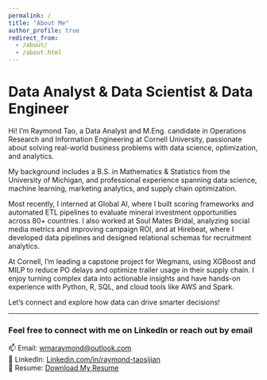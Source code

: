 ```yaml
---
permalink: /
title: "About Me"
author_profile: true
redirect_from: 
  - /about/
  - /about.html
---
```


Data Analyst & Data Scientist & Data Engineer
======
Hi! I’m Raymond Tao, a Data Analyst and M.Eng. candidate in Operations Research and Information Engineering at Cornell University, passionate about solving real-world business problems with data science, optimization, and analytics.

My background includes a B.S. in Mathematics & Statistics from the University of Michigan, and professional experience spanning data science, machine learning, marketing analytics, and supply chain optimization.

Most recently, I interned at Global AI, where I built scoring frameworks and automated ETL pipelines to evaluate mineral investment opportunities across 80+ countries. I also worked at Soul Mates Bridal, analyzing social media metrics and improving campaign ROI, and at Hirebeat, where I developed data pipelines and designed relational schemas for recruitment analytics.

At Cornell, I’m leading a capstone project for Wegmans, using XGBoost and MILP to reduce PO delays and optimize trailer usage in their supply chain. I enjoy turning complex data into actionable insights and have hands-on experience with Python, R, SQL, and cloud tools like AWS and Spark.

Let’s connect and explore how data can drive smarter decisions!

---
### Feel free to connect with me on LinkedIn or reach out by email

📫 Email: [wmaraymond@outlook.com](mailto:wmaraymond@outlook.com)  
📎 LinkedIn: [Linkedin.com/in/raymond-taosijian](https://www.linkedin.com/in/raymond-taosijian/)  
📄 Resume: [Download My Resume](https://raymondtaj.github.io/academicpages.github.io/files/Raymond_Tao_Resume.pdf)



